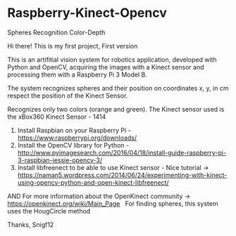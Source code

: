 # Raspberry-Kinect-Opencv
Spheres Recognition Color-Depth

Hi there! This is my first project,
First version

This is an artifitial vision system for robotics application, developed with Python and OpenCV, acquiring the images with a Kinect sensor and processing them with a Raspberry Pi 3 Model B.

The system recognizes spheres and their position on coordinates x, y, in cm respect the position of the Kinect Sensor.

Recognizes only two colors (orange and green).
The Kinect sensor used is the xBox360 Kinect Sensor - 1414

1. Install Raspbian on your Raspberry Pi - https://www.raspberrypi.org/downloads/
2. Install the OpenCV library for Python - http://www.pyimagesearch.com/2016/04/18/install-guide-raspberry-pi-3-raspbian-jessie-opencv-3/
3. Install libfreenect to be able to use Kinect sensor - Nice tutorial -> https://naman5.wordpress.com/2014/06/24/experimenting-with-kinect-using-opencv-python-and-open-kinect-libfreenect/ 
  
  AND For more information about the OpenKinect community -> https://openkinect.org/wiki/Main_Page
  
For finding spheres, this system uses the HougCircle method
  
Thanks,
Snigf12
